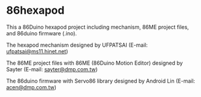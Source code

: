 # 86hexapod
This a 86Duino hexapod project including mechanism, 86ME project files, and 86duino firmware (.ino).

The hexapod mechanism designed by UFPATSAI (E-mail: ufpatsai@ms11.hinet.net)

The 86ME project files with 86ME (86Duino Motion Editor) designed by Sayter (E-mail: sayter@dmp.com.tw)

The 86duino firmware with Servo86 library designed by Android Lin (E-mail: acen@dmp.com.tw)
